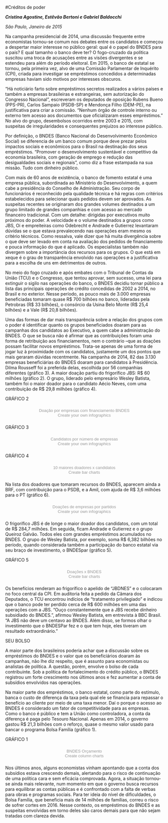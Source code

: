 
#Créditos de poder

***Cristina Agostine, Estêvão Bertoni e Gabriel Baldocchi***

*São Paulo, Janeiro de 2015*

Na campanha presidencial de 2014, uma discussão frequente entre economistas
tornou-se comum nos debates entre os candidatos e começou a despertar maior
interesse no público geral: qual é o papel do BNDES para o país? E qual tamanho
o banco deve ter? O fogo-cruzado da política suscitou uma troca de acusações entre
as visões divergentes e se estendeu para além do período eleitoral. Em 2015, o banco
de estatal se tornou, pela primeira vez, alvo de uma Comissão Parlamentar de 
Inquérito (CPI), criada para investigar se empréstimos concedidos a determinadas 
empresas haviam sido motivos por interesses obscuros.

“Há noticiário farto sobre empréstimos secretos realizados a vários países e também
a empresas brasileiras e estrangeiras, sem autorização do Congresso Nacional”, 
escreveram os deputados de oposição Rubens Bueno (PPS-PR), Carlos Sampaio (PSDB-SP)
e Mendonça Filho (DEM-PE), na justificativa para criar a comissão. “Nenhum órgão de 
controle interno ou externo tem acesso aos documentos que oficializaram esses 
empréstimos.” No alvo do grupo, desembolsos ocorridos entre 2003 e 2015, com suspeitas
de irregularidades e consequentes prejuízos ao interesse público.

Por definição, o BNDES (Banco Nacional do Desenvolvimento Econômico Social) se diferencia
de um banco comum porque deve prezar pelos impactos sociais e econômicos para o Brasil 
na destinação dos seus empréstimos. “Promover o desenvolvimento sustentável e competitivo
da economia brasileira, com geração de emprego e redução das desigualdades sociais e 
regionais”, como diz a frase estampada na sua missão. Tudo com dinheiro público.

Com mais de 60 anos de existência, o banco de fomento estatal é uma empresa pública, 
subordinada ao Ministério do Desenvolvimento, a quem cabe a presidência do Conselho de 
Administração. Seu corpo de funcionários é reconhecido pela qualidade técnica e há regras 
com critérios estabelecidos para selecionar quais pedidos devem ser aprovados. As suspeitas
recentes se originaram dos grandes volumes destinados a um grupo limitado de grandes companhias
e com acesso ao mercado financeiro tradicional. Com um detalhe: dirigidas por executivos muito
próximos do poder. A velocidade e o volume destinados a grupos como JBS, Oi e empreiteiras como
Odebrecht e Andrade e Gutierrez levantaram dúvidas se o que estava prevalecendo nas operações
eram mesmo os critério técnicos. Como ressalva, vale dizer que há muita divergência sobre o 
que deve ser levado em conta na avaliação dos pedidos de financiamento e pouca informação do 
que é aplicado. Os especialistas também não divergem sobre a importância dos recursos para os 
grupos. O que está em xeque é o grau de transparência envolvido nas operações e a justificativa
para a escolha de uns em detrimentos de outros.

No meio do fogo cruzado e após embates com o Tribunal de Contas da União (TCU) e o Congresso, 
que tentou aprovar, sem sucesso, uma lei para extinguir o sigilo nas operações do banco, o BNDES
decidiu tornar público a lista das principais operações de crédito concedidas de 2002 a 2014, 
no Brasil e no exterior. Nesse período, as pouco mais de 3.000 empresas beneficiadas tomaram 
quase R$ 700 bilhões no banco, lideradas pela Petrobras (R$ 33 bilhões), o consórcio da Usina 
Belo Monte (R$ 25,4 bilhões) e a Vale (R$ 20,8 bilhões).  

Uma das formas de dar mais transparência sobre a relação dos grupos com o poder é identificar 
quanto os grupos beneficiados doaram para as campanhas dos candidatos ao Executivo, a quem cabe 
a administração do BNDES. O que se busca não é afirmar que as contribuições foram uma forma de 
retribuição aos financiamentos, nem o contrário –que as doações possam facilitar novos empréstimos. 
Trata-se apenas de uma forma de jogar luz à proximidade com os candidatos, justamente um dos pontos 
que mais geraram dúvidas recentmente. Na campanha de 2014, 82 das 3.130 empresas beneficiárias do BNDES 
doaram para candidatos à Presidência. Dilma Rousseff foi a preferida delas, escolhida por 56 companhias 
diferentes (gráfico 3). A maior doação partiu do frigorífico JBS: R$ 60 milhões (gráfico 2). O grupo, 
liderado pelo empresário Wesley Batista, também foi o maior doador para o candidato Aécio Neves, com 
uma contribuição de R$ 29,8 milhões (gráfico 4).

GRÁFICO 2

<script id="infogram_0_doacao_por_empresas_com_financiamento_bndes" title="Doação por empresas com financiamento BNDES" src="//e.infogr.am/js/embed.js?J0g" type="text/javascript"></script><div style="width:100%;padding:8px 0;font-family:Arial;font-size:13px;line-height:15px;text-align:center;"><a target="_blank" href="https://infogr.am/doacao_por_empresas_com_financiamento_bndes" style="color:#989898;text-decoration:none;">Doação por empresas com financiamento BNDES</a><br><a style="color:#989898;text-decoration:none;" href="https://infogr.am" target="_blank">Create your own infographics</a></div>

GRÁFICO 3

<script id="infogram_0_candidatos_por_numero_de_empresas" title="Candidatos por número de empresas" src="//e.infogr.am/js/embed.js?HqT" type="text/javascript"></script><div style="width:100%;padding:8px 0;font-family:Arial;font-size:13px;line-height:15px;text-align:center;"><a target="_blank" href="https://infogr.am/candidatos_por_numero_de_empresas" style="color:#989898;text-decoration:none;">Candidatos por número de empresas</a><br><a style="color:#989898;text-decoration:none;" href="https://infogr.am" target="_blank">Create your own infographics</a></div>

GRÁFICO 4

<script id="infogram_0_10_maiores_doadores_x_candidatos" title="10 maiores doadores x candidatos" src="//e.infogr.am/js/embed.js?TB2" type="text/javascript"></script><div style="width:100%;padding:8px 0;font-family:Arial;font-size:13px;line-height:15px;text-align:center;"><a target="_blank" href="https://infogr.am/10_maiores_doadores_x_candidatos" style="color:#989898;text-decoration:none;">10 maiores doadores x candidatos</a><br><a style="color:#989898;text-decoration:none;" href="http://charts.infogr.am/bar-chart?utm_source=embed_bottom&utm_medium=seo&utm_campaign=bar_chart" target="_blank">Create bar charts</a></div>

Na lista dos doadores que tomaram recursos do BNDES, aparecem ainda a BRF, com contribuição para o PSDB, e a Amil, com ajuda de R$ 3,6 milhões para o PT (gráfico 6).

<script id="infogram_0_doacoes_de_empresas_por_partidos" title="Doações de empresas por partidos" src="//e.infogr.am/js/embed.js?qBx" type="text/javascript"></script><div style="width:100%;padding:8px 0;font-family:Arial;font-size:13px;line-height:15px;text-align:center;"><a target="_blank" href="https://infogr.am/doacoes_de_empresas_por_partidos" style="color:#989898;text-decoration:none;">Doações de empresas por partidos</a><br><a style="color:#989898;text-decoration:none;" href="https://infogr.am" target="_blank">Create your own infographics</a></div>

 

O frigorífico JBS é de longe o maior doador dos candidatos, com um total de R$ 284,7 milhões. Em seguida, ficam Andrade e Gutierrez e o grupo Queiroz Galvão. Todos eles com grandes empréstimos acumulados no BNDES. O grupo de Wesley Batista, por exemplo, soma R$ 6,382 bilhões no período, quando considerada também a participação do banco estatal via seu braço de investimento, o BNDESpar (gráfico 5).

GRÁFICO 5

<script id="infogram_0_doacoes_x_bndes-6" title="Doações x BNDES " src="//e.infogr.am/js/embed.js?JCC" type="text/javascript"></script><div style="width:100%;padding:8px 0;font-family:Arial;font-size:13px;line-height:15px;text-align:center;"><a target="_blank" href="https://infogr.am/doacoes_x_bndes-6" style="color:#989898;text-decoration:none;">Doações x BNDES </a><br><a style="color:#989898;text-decoration:none;" href="http://charts.infogr.am/bar-chart?utm_source=embed_bottom&utm_medium=seo&utm_campaign=bar_chart" target="_blank">Create bar charts</a></div>

 

Os benefícios renderam ao frigorífico o apelido de “JBDNES” e o colocaram no foco central da CPI. Em auditoria feita a pedido da Câmara dos Deputados, o TCU encontrou indícios de “tratamento privilegiado” e indicou que o banco pode ter perdido cerca de R$ 600 milhões em uma das operações com a JBS. “Ouço constantemente que a JBS recebe dinheiro subsidiado do BNDES.”, afirmou Wesley Batista, em entrevista à BBC Brasil. “A JBS não deve um centavo ao BNDES. Além disso, se formos olhar o investimento que o BNDESPar fez e o que tem hoje, eles tiveram um resultado extraordinário.”

SEU BOLSO

A maior parte dos brasileiros poderia achar que a discussão sobre os empréstimos do BNDES e o valor que os beneficiários doaram às campanhas, não lhe diz respeito, que é assunto para economistas ou analistas de política. A questão, porém, envolve o bolso de cada contribuinte. Sob a política de fortalecimento do crédito público, o BNDES registrou um forte crescimento nos últimos anos e fez aumentar a conta de subsídios envolvidos nas operações.

Na maior parte dos empréstimos, o banco estatal, como parte do estímulo, banca o custo de diferença da taxa pela qual ele se financia para repassar o benefício ao cliente por meio de uma taxa menor. Daí o porque o acesso ao BNDES é considerado um fator de competitividade para as empresas. Como o banco é público e tem a União como controladora, a conta da diferença é paga pelo Tesouro Nacional. Apenas em 2014, o governo gastou R$ 21,3 bilhões com o reforço, quase o mesmo valor usado para bancar o programa Bolsa Família (gráfico 1).

GRÁFICO 1

<script id="infogram_0_bndes_orcamento-8" title="BNDES Orçamento" src="//e.infogr.am/js/embed.js?q8L" type="text/javascript"></script><div style="width:100%;padding:8px 0;font-family:Arial;font-size:13px;line-height:15px;text-align:center;"><a target="_blank" href="https://infogr.am/bndes_orcamento-8" style="color:#989898;text-decoration:none;">BNDES Orçamento</a><br><a style="color:#989898;text-decoration:none;" href="http://charts.infogr.am/column-chart?utm_source=embed_bottom&utm_medium=seo&utm_campaign=column_chart" target="_blank">Create column charts</a></div>

Nos últimos anos, alguns economistas vinham apontando que a conta dos subsídios estava crescendo demais, alertando para o risco de continuação de uma política cara e sem eficácia comprovada. Agora, a situação tornou-se ainda mais relevante, num momento em que o governo busca recursos para equilibrar as contas públicas e é confrontado com a falta de verbas para obras e programas sociais. Para ter ideia do nível de dificuldades, o Bolsa Família, que beneficia mais de 14 milhões de famílias, correu o risco de sofrer cortes em 2016. Nesse contexto, os empréstimos do BNDES e as suspeitas envolvidas em torno deles são caros demais para que não sejam tratadas com clareza devida.

 
